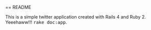 == README

This is a simple twitter application created with Rails 4 and Ruby 2.  Yeeehaww!!!
<tt>rake doc:app</tt>.
